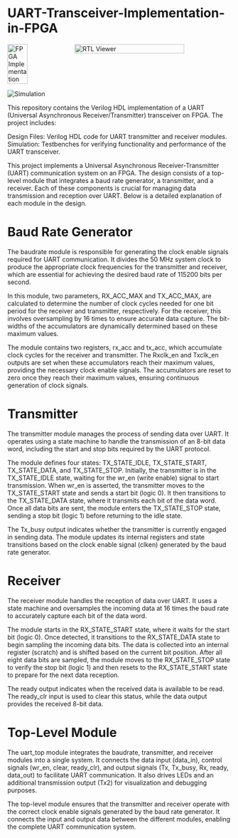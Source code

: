 # UART-Transceiver-Implementation-in-FPGA

<div style="display: flex; justify-content: space-between;">
  <img src="https://github.com/LahiruCooray/UART-Transceiver-Implementation-in-FPGA/blob/d9c1b6eb14bac867a0d9477384b0793c70c58bb5/Images/UART%20Implementation.jpg" alt="FPGA Implementation" width="30%">
  <img src="https://github.com/LahiruCooray/UART-Transceiver-Implementation-in-FPGA/blob/e86fe1dd6d22d89ebcd14baa144809ea63cce4ea/Images/RTL%20Viewer.jpg" alt="RTL Viewer" width="70%">
</div>

![Simulation](https://github.com/LahiruCooray/UART-Transceiver-Implementation-in-FPGA/blob/529654558eba0ed07083b1e0b160f934d37cbdc0/Images/Simulation%20on%20ModelSim.jpg)

This repository contains the Verilog HDL implementation of a UART (Universal Asynchronous Receiver/Transmitter) transceiver on FPGA. 
The project includes:

Design Files: Verilog HDL code for UART transmitter and receiver modules.
Simulation: Testbenches for verifying functionality and performance of the UART transceiver.

This project implements a Universal Asynchronous Receiver-Transmitter (UART) communication system on an FPGA. The design consists of a top-level module that integrates a baud rate generator, a transmitter, and a receiver. Each of these components is crucial for managing data transmission and reception over UART. Below is a detailed explanation of each module in the design.

# Baud Rate Generator
The baudrate module is responsible for generating the clock enable signals required for UART communication. It divides the 50 MHz system clock to produce the appropriate clock frequencies for the transmitter and receiver, which are essential for achieving the desired baud rate of 115200 bits per second.

In this module, two parameters, RX_ACC_MAX and TX_ACC_MAX, are calculated to determine the number of clock cycles needed for one bit period for the receiver and transmitter, respectively. For the receiver, this involves oversampling by 16 times to ensure accurate data capture. The bit-widths of the accumulators are dynamically determined based on these maximum values.

The module contains two registers, rx_acc and tx_acc, which accumulate clock cycles for the receiver and transmitter. The Rxclk_en and Txclk_en outputs are set when these accumulators reach their maximum values, providing the necessary clock enable signals. The accumulators are reset to zero once they reach their maximum values, ensuring continuous generation of clock signals.

# Transmitter
The transmitter module manages the process of sending data over UART. It operates using a state machine to handle the transmission of an 8-bit data word, including the start and stop bits required by the UART protocol.

The module defines four states: TX_STATE_IDLE, TX_STATE_START, TX_STATE_DATA, and TX_STATE_STOP. Initially, the transmitter is in the TX_STATE_IDLE state, waiting for the wr_en (write enable) signal to start transmission. When wr_en is asserted, the transmitter moves to the TX_STATE_START state and sends a start bit (logic 0). It then transitions to the TX_STATE_DATA state, where it transmits each bit of the data word. Once all data bits are sent, the module enters the TX_STATE_STOP state, sending a stop bit (logic 1) before returning to the idle state.

The Tx_busy output indicates whether the transmitter is currently engaged in sending data. The module updates its internal registers and state transitions based on the clock enable signal (clken) generated by the baud rate generator.

# Receiver
The receiver module handles the reception of data over UART. It uses a state machine and oversamples the incoming data at 16 times the baud rate to accurately capture each bit of the data word.

The module starts in the RX_STATE_START state, where it waits for the start bit (logic 0). Once detected, it transitions to the RX_STATE_DATA state to begin sampling the incoming data bits. The data is collected into an internal register (scratch) and is shifted based on the current bit position. After all eight data bits are sampled, the module moves to the RX_STATE_STOP state to verify the stop bit (logic 1) and then resets to the RX_STATE_START state to prepare for the next data reception.

The ready output indicates when the received data is available to be read. The ready_clr input is used to clear this status, while the data output provides the received 8-bit data.

# Top-Level Module
The uart_top module integrates the baudrate, transmitter, and receiver modules into a single system. It connects the data input (data_in), control signals (wr_en, clear, ready_clr), and output signals (Tx, Tx_busy, Rx, ready, data_out) to facilitate UART communication. It also drives LEDs and an additional transmission output (Tx2) for visualization and debugging purposes.

The top-level module ensures that the transmitter and receiver operate with the correct clock enable signals generated by the baud rate generator. It connects the input and output data between the different modules, enabling the complete UART communication system.
